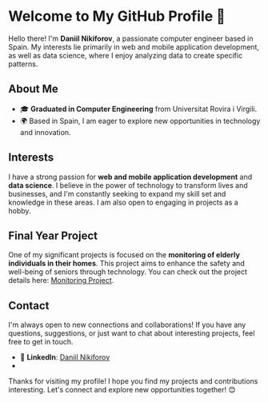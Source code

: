 # Welcome to My GitHub Profile 👋

Hello there! I'm **Daniil Nikiforov**, a passionate computer engineer based in Spain. My interests lie primarily in web and mobile application development, as well as data science, where I enjoy analyzing data to create specific patterns.

## About Me
- 🎓 **Graduated in Computer Engineering** from Universitat Rovira i Virgili.
- 🌍 Based in Spain, I am eager to explore new opportunities in technology and innovation.

## Interests
I have a strong passion for **web and mobile application development** and **data science**. I believe in the power of technology to transform lives and businesses, and I'm constantly seeking to expand my skill set and knowledge in these areas. I am also open to engaging in projects as a hobby.

## Final Year Project
One of my significant projects is focused on the **monitoring of elderly individuals in their homes**. This project aims to enhance the safety and well-being of seniors through technology. You can check out the project details here: [Monitoring Project](https://github.com/Dikiforov/TFG).

## Contact
I'm always open to new connections and collaborations! If you have any questions, suggestions, or just want to chat about interesting projects, feel free to get in touch.

- 💼 **LinkedIn**: [Daniil Nikiforov](https://www.linkedin.com/in/daniilnikiforov/)
- 
Thanks for visiting my profile! I hope you find my projects and contributions interesting. Let's connect and explore new opportunities together! 😊
